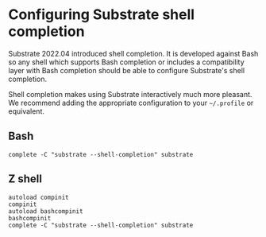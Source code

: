 # Configuring Substrate shell completion

Substrate 2022.04 introduced shell completion. It is developed against Bash so any shell which supports Bash completion or includes a compatibility layer with Bash completion should be able to configure Substrate's shell completion.

Shell completion makes using Substrate interactively much more pleasant. We recommend adding the appropriate configuration to your `~/.profile` or equivalent.

## Bash

```
complete -C "substrate --shell-completion" substrate
```

## Z shell

```
autoload compinit
compinit
autoload bashcompinit
bashcompinit
complete -C "substrate --shell-completion" substrate
```
